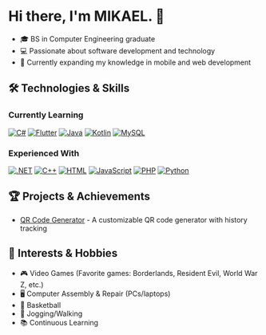 # Hi there, I'm MIKAEL. 👋

- 🎓 BS in Computer Engineering graduate
- 💻 Passionate about software development and technology  
- 🌱 Currently expanding my knowledge in mobile and web development  

## 🛠️ Technologies & Skills

### Currently Learning
[![C#](https://custom-icon-badges.demolab.com/badge/C%23-%23239120.svg?logo=cshrp&logoColor=white)](#)
[![Flutter](https://img.shields.io/badge/Flutter-02569B?logo=flutter&logoColor=fff)](#)
[![Java](https://img.shields.io/badge/Java-%23ED8B00.svg?logo=openjdk&logoColor=white)](#)
[![Kotlin](https://img.shields.io/badge/Kotlin-%237F52FF.svg?logo=kotlin&logoColor=white)](#)
[![MySQL](https://img.shields.io/badge/MySQL-4479A1?logo=mysql&logoColor=fff)](#)

### Experienced With
[![.NET](https://img.shields.io/badge/.NET-512BD4?logo=dotnet&logoColor=fff)](#)
[![C++](https://img.shields.io/badge/C++-%2300599C.svg?logo=c%2B%2B&logoColor=white)](#)
[![HTML](https://img.shields.io/badge/HTML-%23E34F26.svg?logo=html5&logoColor=white)](#)
[![JavaScript](https://img.shields.io/badge/JavaScript-F7DF1E?logo=javascript&logoColor=000)](#)
[![PHP](https://img.shields.io/badge/php-%23777BB4.svg?&logo=php&logoColor=white)](#)
[![Python](https://img.shields.io/badge/Python-3776AB?logo=python&logoColor=fff)](#)

## 🏆 Projects & Achievements
- [QR Code Generator](https://github.com/realmikael99/QR_Code) - A customizable QR code generator with history tracking

## 🌟 Interests & Hobbies
- 🎮 Video Games (Favorite games: Borderlands, Resident Evil, World War Z, etc.)
- 🖥️ Computer Assembly & Repair (PCs/laptops)
- 🏀 Basketball
- 🚶 Jogging/Walking
- 📚 Continuous Learning
